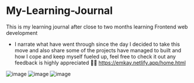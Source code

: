 # My-Learning-Journal
This is my learning journal after close to two months learning Frontend web development
- I narrate what have went through since the day I decided to take this move and also share some of the projects have managed to built and how I cope and keep myself fueled up, feel free to check it out any feedback is highly appreciated 🤘🏾 https://emkay.netlify.app/home.html

![image](https://user-images.githubusercontent.com/86437318/215274812-50720be4-5eff-45d5-b9a5-d80de9b372b1.png)
![image](https://user-images.githubusercontent.com/86437318/215274907-d2775de7-a2d7-4680-91d8-89eec0379b80.png)
![image](https://user-images.githubusercontent.com/86437318/215274950-986bf193-ceff-41b6-8222-b5c5eca7907b.png)

